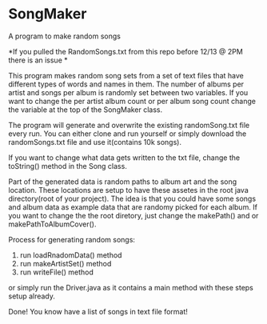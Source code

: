 # SongMaker
A program to make random songs

*If you pulled the RandomSongs.txt from this repo before 12/13 @ 2PM there is an issue  *

This program makes random song sets from a set of text files that have different types of words and names in them.
The number of albums per artist and songs per album is randomly set between two variables.
If you want to change the per artist album count or per album song count change the variable at the top of the SongMaker class.

The program will generate and overwrite the existing randomSong.txt file every run. You can either clone and run yourself or simply
download the randomSongs.txt file and use it(contains 10k songs). 

If you want to change what data gets written to the txt file, change the toString() method in the Song class. 

Part of the generated data is random paths to album art and the song location. These locations are setup to have these assetes in the root
java directory(root of your project). The idea is that you could have some songs and album data as example data that are randomy picked for each album. If you want to change the the root diretory, just change the makePath() and or makePathToAlbumCover().


Process for generating random songs:

1) run loadRnadomData() method
2) run makeArtistSet() method
3) run writeFile() method

or simply run the Driver.java as it contains a main method with these steps setup already.

Done! You know have a list of songs in text file format!
